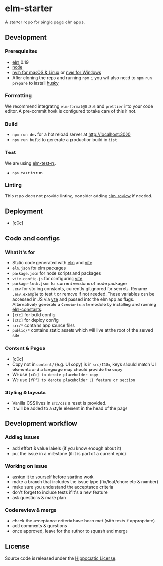 # elm-starter

A starter repo for single page elm apps.

## Development

### Prerequisites

- [elm](http://elm-lang.org/) 0.19
- [node](https://nodejs.org/)
- [nvm for macOS & Linux](https://github.com/nvm-sh/nvm) or [nvm for Windows](https://github.com/coreybutler/nvm-windows)
- After cloning the repo and running `npm i` you will also need to `npm run prepare` to install [husky](https://blog.typicode.com/husky-git-hooks-autoinstall/)

### Formatting

We recommend integrating `elm-format@0.8.6` and `prettier` into your code editor. A pre-commit hook is configured to take care of this if not.

### Build

- `npm run dev` for a hot reload server at [http://localhost:3000](http://localhost:3000)
- `npm run build` to generate a production build in `dist`

### Test

We are using [elm-test-rs](https://github.com/mpizenberg/elm-test-rs).

- `npm test` to run

### Linting

This repo does not provide linting, consider adding [elm-review](https://github.com/jfmengels/elm-review) if needed.

## Deployment

- [cCc]

## Code and configs

### What it's for

- Static code generated with [elm](https://elm-lang.org/docs) and [vite](https://vitejs.dev/guide/)
- `elm.json` for elm packages
- `package.json` for node scripts and packages
- `vite.config.js` for configuring [vite](https://vitejs.dev/config/)
- `package-lock.json` for current versions of node packages
- `.env` for storing constants, currently gitignored for secrets. Rename `.env.example` to test it or remove if not needed. These variables can be accessed in JS via [vite](https://vitejs.dev/guide/env-and-mode.html#env-variables-and-modes) and passed into the elm app as flags. Alternatively generate a `Constants.elm` module by installing and running [elm-constants](https://github.com/jaredramirez/elm-constants).
- `[cCc]` for build config
- `[cCc]` for deploy config
- `src/*` contains app source files
- `public/*` contains static assets which will live at the root of the served site

### Content & Pages

- [cCc]
- Copy not in `content/` (e.g. UI copy) is in `src/I18n`, keys should match UI elements and a language map should provide the copy
- We use `[cCc] to denote placeholder copy`
- We use `[fFf] to denote placeholder UI feature or section`

### Styling & layouts

- Vanilla CSS lives in `src/css` a reset is provided.
- It will be added to a style element in the head of the page

## Development workflow

### Adding issues

- add effort & value labels (if you know enough about it)
- put the issue in a milestone (if it is part of a current epic)

### Working on issue

- assign it to yourself before starting work
- make a branch that includes the issue type (fix/feat/chore etc & number)
- make sure you understand the acceptance criteria
- don't forget to include tests if it's a new feature
- ask questions & make plan

### Code review & merge

- check the acceptance criteria have been met (with tests if appropriate)
- add comments & questions
- once approved, leave for the author to squash and merge

## License

Source code is released under the [Hippocratic License](https://firstdonoharm.dev/version/3/0/license/).
